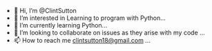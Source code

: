 - 👋 Hi, I’m @ClintSutton
- 👀 I’m interested in Learning to program with Python...
- 🌱 I’m currently learning Python...
- 💞️ I’m looking to collaborate on issues as they arise with my code ...
- 📫 How to reach me clintsutton18@gmail.com ...

<!---
ClintSutton/ClintSutton is a ✨ special ✨ repository because its `README.md` (this file) appears on your GitHub profile.
You can click the Preview link to take a look at your changes.
--->
